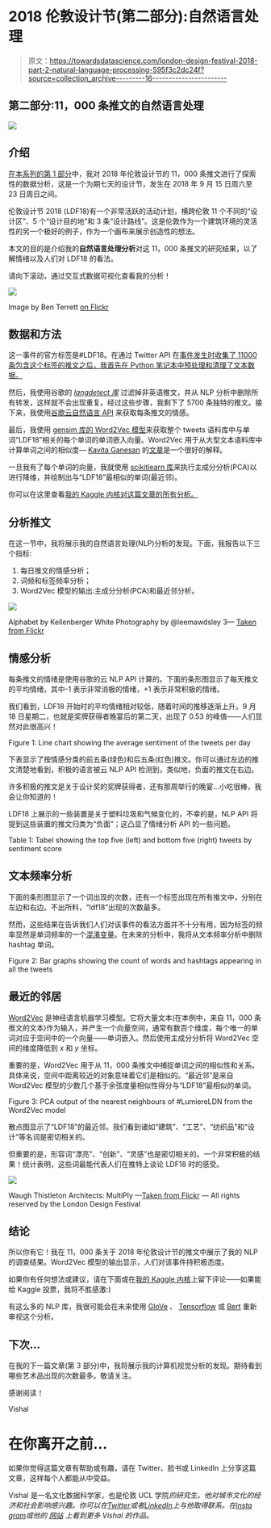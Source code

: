 # 2018 伦敦设计节(第二部分):自然语言处理

> 原文：<https://towardsdatascience.com/london-design-festival-2018-part-2-natural-language-processing-595f3c2dc24f?source=collection_archive---------16----------------------->

## 第二部分:11，000 条推文的自然语言处理

![](img/395f202f91f8372ed15a1d9523d21a59.png)

## 介绍

[在本系列的第 1 部分](/analyzing-the-lumiere-london-2018-light-festival-part-1-eb0284d317c7)中，我对 2018 年伦敦设计节的 11，000 条推文进行了探索性的数据分析，这是一个为期七天的设计节，发生在 2018 年 9 月 15 日周六至 23 日周日之间。

伦敦设计节 2018 (LDF18)有一个非常活跃的活动计划，横跨伦敦 11 个不同的“设计区”、5 个“设计目的地”和 3 条“设计路线”。这是伦敦作为一个建筑环境的灵活性的另一个极好的例子，作为一个画布来展示创造性的想法。

本文的目的是介绍我的**自然语言处理分析**对这 11，000 条推文的研究结果，以了解情绪以及人们对 LDF18 的看法。

请向下滚动，通过交互式数据可视化查看我的分析！

![](img/68eda61260427058ac929eb3e1e69033.png)

Image by Ben Terrett [on Flickr](https://www.flickr.com/photos/benterrett/43922188854/in/photolist-2ba7p8K-MpcTVF-28pcpDJ-2ba7p22-29YiDie-29LPT7P-29LPSe6-28pcq1q-2ba7pai-MpcTY6-P2qP1b-28pcoaw-MpcTSK-29Le68C-2ba7p4B-28pcpTb-M9xkZX-29P5fQN-M9xktM-29VfGwb-NLU4dW-M9Ag12-NLXuM5-NLU4y5-NLSLQN-NLVEks-M9w5dP-28pcpRs-M9Dz8t-NLSKYY-29wbZgv-289LWDJ-2aUFRzr-29wbZyp-29wbZpX-M9AfzT-2ba7p6a-29waYxZ-29waYun)

## 数据和方法

这一事件的官方标签是#LDF18。在通过 Twitter API 在[事件发生时收集了 11000 条包含这个标签的推文之后，我首先在 Python 笔记本中预处理和清理了文本数据。](/access-data-from-twitter-api-using-r-and-or-python-b8ac342d3efe)

然后，我使用谷歌的 [*langdetect 库*](https://code.google.com/archive/p/language-detection/) 过滤掉非英语推文，并从 NLP 分析中删除所有转发，这样就不会出现重复。经过这些步骤，我剩下了 5700 条独特的推文。接下来，我使用[谷歌云自然语言 API](https://cloud.google.com/natural-language/) 来获取每条推文的情感。

最后，我使用 [gensim 库的 Word2Vec 模型](https://radimrehurek.com/gensim/models/word2vec.html)来获取整个 tweets 语料库中与单词“LDF18”相关的每个单词的单词嵌入向量。Word2Vec 用于从大型文本语料库中计算单词之间的相似度— [Kavita Ganesan](https://medium.com/u/cd869a6dee38?source=post_page-----595f3c2dc24f--------------------------------) 的[文章](https://medium.freecodecamp.org/how-to-get-started-with-word2vec-and-then-how-to-make-it-work-d0a2fca9dad3)是一个很好的解释。

一旦我有了每个单词的向量，我就使用 [scikitlearn 库](https://scikit-learn.org/stable/modules/generated/sklearn.decomposition.PCA.html)来执行主成分分析(PCA)以进行降维，并绘制出与“LDF18”最相似的单词(最近邻)。

你可以在这里查看[我的 Kaggle 内核对这篇文章的所有分析。](https://www.kaggle.com/vishalkumarlondon/london-design-festival-2018-nlp-analysis?scriptVersionId=7862472)

## 分析推文

在这一节中，我将展示我的自然语言处理(NLP)分析的发现。下面，我报告以下三个指标:

1.  每日推文的情感分析；
2.  词频和标签频率分析；
3.  Word2Vec 模型的输出:主成分分析(PCA)和最近邻分析。

![](img/24de1b5679d06b8b70a4fc8a97baeedc.png)

Alphabet by Kellenberger White Photography by @leemawdsley 3— [Taken from Flickr](https://www.flickr.com/photos/londondesignfestival/43303036510/in/dateposted/)

## 情感分析

每条推文的情绪是使用谷歌的云 NLP API 计算的。下面的条形图显示了每天推文的平均情绪，其中-1 表示非常消极的情绪，+1 表示非常积极的情绪。

我们看到，LDF18 开始时的平均情绪相对较低，随着时间的推移逐渐上升。9 月 18 日星期二，也就是奖牌获得者晚宴后的第二天，出现了 0.53 的峰值——人们显然对此很高兴！

Figure 1: Line chart showing the average sentiment of the tweets per day

下表显示了按情感分类的前五条(绿色)和后五条(红色)推文。你可以通过左边的推文清楚地看到，积极的语言被云 NLP API 检测到，类似地，负面的推文在右边。

许多积极的推文是关于设计奖的奖牌获得者，还有那周举行的晚宴…小吃很棒，我会让你知道的！

LDF18 上展示的一些装置是关于塑料垃圾和气候变化的，不幸的是，NLP API 将提到这些装置的推文归类为“负面”；这凸显了情绪分析 API 的一些问题。

Table 1: Tabel showing the top five (left) and bottom five (right) tweets by sentiment score

## 文本频率分析

下面的条形图显示了一个词出现的次数，还有一个标签出现在所有推文中，分别在左边和右边。不出所料，“ldf18”出现的次数最多。

然而，这些结果在告诉我们人们对该事件的看法方面并不十分有用，因为标签的频率显然是单词频率的一个[混淆变量](https://en.wikipedia.org/wiki/Confounding)。在未来的分析中，我将从文本频率分析中删除 hashtag 单词。

Figure 2: Bar graphs showing the count of words and hashtags appearing in all the tweets

## 最近的邻居

[Word2Vec](https://en.wikipedia.org/wiki/Word2vec) 是神经语言机器学习模型。它将大量文本(在本例中，来自 11，000 条推文的文本)作为输入，并产生一个向量空间，通常有数百个维度，每个唯一的单词对应于空间中的一个向量——单词嵌入。然后使用主成分分析将 Word2Vec 空间的维度降低到 *x* 和 *y* 坐标。

重要的是，Word2Vec 用于从 11，000 条推文中捕捉单词之间的相似性和关系。具体来说，空间中距离较近的对象意味着它们是相似的。“最近邻”是来自 Word2Vec 模型的少数几个基于余弦度量相似性得分与“LDF18”最相似的单词。

Figure 3: PCA output of the nearest neighbours of #LumiereLDN from the Word2Vec model

散点图显示了“LDF18”的最近邻。我们看到诸如“建筑”、“工艺”、“纺织品”和“设计”等名词是密切相关的。

但重要的是，形容词“漂亮”、“创新”、“灵感”也是密切相关的。一个非常积极的结果！统计表明，这些词最能代表人们在推特上谈论 LDF18 时的感受。

![](img/4d60c42b6e9e72dbf3a39d5c43adc9fc.png)

Waugh Thistleton Architects: MultiPly —[Taken from Flickr](https://www.flickr.com/photos/londondesignfestival/43303034160/in/dateposted/) — All rights reserved by the London Design Festival

## 结论

所以你有它！我在 11，000 条关于 2018 年伦敦设计节的推文中展示了我的 NLP 的调查结果。Word2Vec 模型的输出显示，人们对该事件持积极态度。

如果你有任何想法或建议，请在下面或在[我的 Kaggle 内核](https://www.kaggle.com/vishalkumarlondon/london-design-festival-2018-nlp-analysis?scriptVersionId=7862472)上留下评论——如果能给 Kaggle 投票，我将不胜感激:)

有这么多的 NLP 库，我很可能会在未来使用 [GloVe](https://nlp.stanford.edu/projects/glove/) 、 [Tensorflow](https://www.tensorflow.org/tutorials/representation/word2vec) 或 [Bert](https://ai.googleblog.com/2018/11/open-sourcing-bert-state-of-art-pre.html) 重新审视这个分析。

## 下次…

在我的下一篇文章(第 3 部分)中，我将展示我的计算机视觉分析的发现。期待看到哪些艺术品出现的次数最多。敬请关注。

感谢阅读！

Vishal

# 在你离开之前…

如果你觉得这篇文章有帮助或有趣，请在 Twitter、脸书或 LinkedIn 上分享这篇文章，这样每个人都能从中受益。

Vishal 是一名文化数据科学家，也是伦敦 UCL 学院[](https://www.ucl.ac.uk/bartlett/)**的研究生。他对城市文化的经济和社会影响感兴趣。你可以在*[*Twitter*](https://twitter.com/vishalkumarldn)*或者*[*LinkedIn*](https://www.linkedin.com/in/vishalkumarlondon/)*上与他取得联系。在*[*insta gram*](https://www.instagram.com/vishalkumar.london/)*或他的* [*网站*](https://vishalkumar.london/) *上看到更多 Vishal 的作品。**